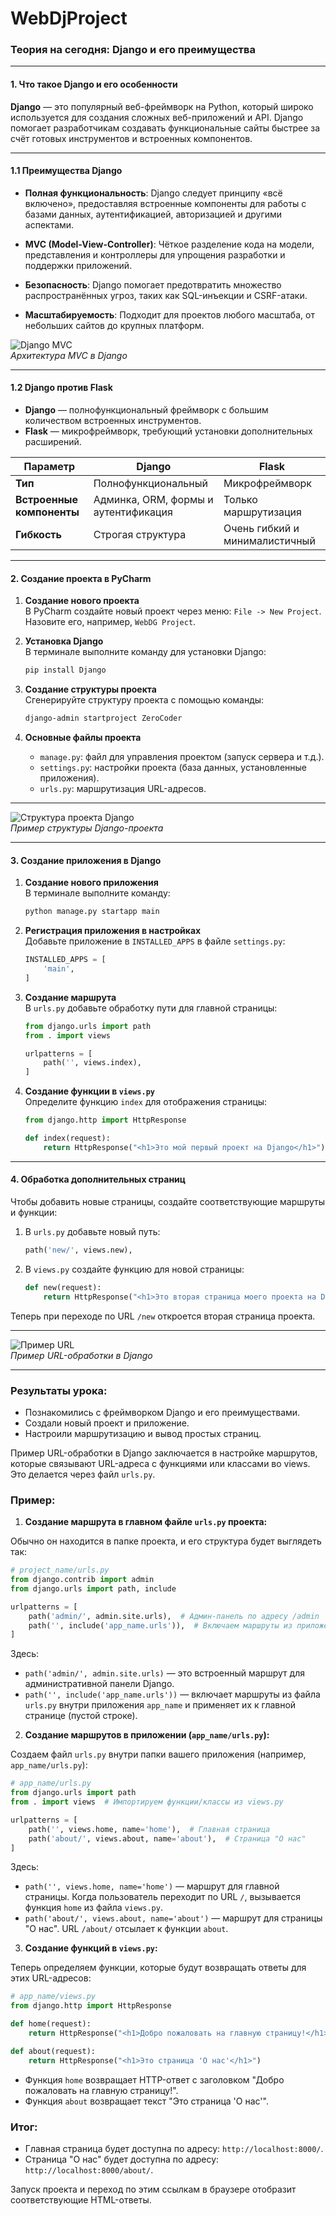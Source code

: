 # WebDjProject
### Теория на сегодня: Django и его преимущества

---

#### 1. **Что такое Django и его особенности**  

**Django** — это популярный веб-фреймворк на Python, который широко используется для создания сложных веб-приложений и API. Django помогает разработчикам создавать функциональные сайты быстрее за счёт готовых инструментов и встроенных компонентов.

---

#### 1.1 **Преимущества Django**  

- **Полная функциональность**: Django следует принципу «всё включено», предоставляя встроенные компоненты для работы с базами данных, аутентификацией, авторизацией и другими аспектами.
  
- **MVC (Model-View-Controller)**: Чёткое разделение кода на модели, представления и контроллеры для упрощения разработки и поддержки приложений.

- **Безопасность**: Django помогает предотвратить множество распространённых угроз, таких как SQL-инъекции и CSRF-атаки.

- **Масштабируемость**: Подходит для проектов любого масштаба, от небольших сайтов до крупных платформ.

![Django MVC](https://www.djangoproject.com/m/img/illustrations/mvc.png)  
*Архитектура MVC в Django*

---

#### 1.2 **Django против Flask**

- **Django** — полнофункциональный фреймворк с большим количеством встроенных инструментов.
- **Flask** — микрофреймворк, требующий установки дополнительных расширений.

| **Параметр**    | **Django**                     | **Flask**                      |
|-----------------|---------------------------------|---------------------------------|
| **Тип**         | Полнофункциональный             | Микрофреймворк                 |
| **Встроенные компоненты** | Админка, ORM, формы и аутентификация | Только маршрутизация           |
| **Гибкость**    | Строгая структура               | Очень гибкий и минималистичный  |

---

#### 2. **Создание проекта в PyCharm**

1. **Создание нового проекта**  
   В PyCharm создайте новый проект через меню: `File -> New Project`. Назовите его, например, `WebDG Project`.
  
2. **Установка Django**  
   В терминале выполните команду для установки Django:  
   ```bash
   pip install Django
   ```

3. **Создание структуры проекта**  
   Сгенерируйте структуру проекта с помощью команды:  
   ```bash
   django-admin startproject ZeroCoder
   ```

4. **Основные файлы проекта**  
   - `manage.py`: файл для управления проектом (запуск сервера и т.д.).
   - `settings.py`: настройки проекта (база данных, установленные приложения).
   - `urls.py`: маршрутизация URL-адресов.

---

![Структура проекта Django](https://miro.medium.com/max/1400/0*0eZP8akBcLeXQeI7.png)  
*Пример структуры Django-проекта*

---

#### 3. **Создание приложения в Django**

1. **Создание нового приложения**  
   В терминале выполните команду:  
   ```bash
   python manage.py startapp main
   ```

2. **Регистрация приложения в настройках**  
   Добавьте приложение в `INSTALLED_APPS` в файле `settings.py`:  
   ```python
   INSTALLED_APPS = [
       'main',
   ]
   ```

3. **Создание маршрута**  
   В `urls.py` добавьте обработку пути для главной страницы:  
   ```python
   from django.urls import path
   from . import views

   urlpatterns = [
       path('', views.index),
   ]
   ```

4. **Создание функции в `views.py`**  
   Определите функцию `index` для отображения страницы:  
   ```python
   from django.http import HttpResponse

   def index(request):
       return HttpResponse("<h1>Это мой первый проект на Django</h1>")
   ```

---

#### 4. **Обработка дополнительных страниц**

Чтобы добавить новые страницы, создайте соответствующие маршруты и функции:

1. В `urls.py` добавьте новый путь:  
   ```python
   path('new/', views.new),
   ```

2. В `views.py` создайте функцию для новой страницы:  
   ```python
   def new(request):
       return HttpResponse("<h1>Это вторая страница моего проекта на Django</h1>")
   ```

Теперь при переходе по URL `/new` откроется вторая страница проекта.

---

![Пример URL](https://miro.medium.com/max/1220/1*ShH1NMTG56O_jRdHl_yX5Q.png)  
*Пример URL-обработки в Django*

---

### Результаты урока:
- Познакомились с фреймворком Django и его преимуществами.
- Создали новый проект и приложение.
- Настроили маршрутизацию и вывод простых страниц.

Пример URL-обработки в Django заключается в настройке маршрутов, которые связывают URL-адреса с функциями или классами во views. Это делается через файл `urls.py`.

### Пример:

1. **Создание маршрута в главном файле `urls.py` проекта:**

Обычно он находится в папке проекта, и его структура будет выглядеть так:

```python
# project_name/urls.py
from django.contrib import admin
from django.urls import path, include

urlpatterns = [
    path('admin/', admin.site.urls),  # Админ-панель по адресу /admin
    path('', include('app_name.urls')),  # Включаем маршруты из приложения 'app_name'
]
```

Здесь:
- `path('admin/', admin.site.urls)` — это встроенный маршрут для административной панели Django.
- `path('', include('app_name.urls'))` — включает маршруты из файла `urls.py` внутри приложения `app_name` и применяет их к главной странице (пустой строке).

2. **Создание маршрутов в приложении (`app_name/urls.py`):**

Создаем файл `urls.py` внутри папки вашего приложения (например, `app_name/urls.py`):

```python
# app_name/urls.py
from django.urls import path
from . import views  # Импортируем функции/классы из views.py

urlpatterns = [
    path('', views.home, name='home'),  # Главная страница
    path('about/', views.about, name='about'),  # Страница "О нас"
]
```

Здесь:
- `path('', views.home, name='home')` — маршрут для главной страницы. Когда пользователь переходит по URL `/`, вызывается функция `home` из файла `views.py`.
- `path('about/', views.about, name='about')` — маршрут для страницы "О нас". URL `/about/` отсылает к функции `about`.

3. **Создание функций в `views.py`:**

Теперь определяем функции, которые будут возвращать ответы для этих URL-адресов:

```python
# app_name/views.py
from django.http import HttpResponse

def home(request):
    return HttpResponse("<h1>Добро пожаловать на главную страницу!</h1>")

def about(request):
    return HttpResponse("<h1>Это страница 'О нас'</h1>")
```

- Функция `home` возвращает HTTP-ответ с заголовком "Добро пожаловать на главную страницу!".
- Функция `about` возвращает текст "Это страница 'О нас'".

### Итог:
- Главная страница будет доступна по адресу: `http://localhost:8000/`.
- Страница "О нас" будет доступна по адресу: `http://localhost:8000/about/`.

Запуск проекта и переход по этим ссылкам в браузере отобразит соответствующие HTML-ответы.